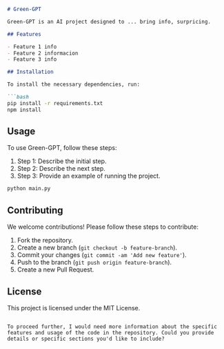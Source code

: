 ```markdown
# Green-GPT

Green-GPT is an AI project designed to ... bring info, surpricing.

## Features

- Feature 1 info
- Feature 2 informacion
- Feature 3 info

## Installation

To install the necessary dependencies, run:

```bash
pip install -r requirements.txt
npm install
```

## Usage

To use Green-GPT, follow these steps:

1. Step 1: Describe the initial step.
2. Step 2: Describe the next step.
3. Step 3: Provide an example of running the project.

```bash
python main.py
```

## Contributing

We welcome contributions! Please follow these steps to contribute:

1. Fork the repository.
2. Create a new branch (`git checkout -b feature-branch`).
3. Commit your changes (`git commit -am 'Add new feature'`).
4. Push to the branch (`git push origin feature-branch`).
5. Create a new Pull Request.

## License

This project is licensed under the MIT License.

```

To proceed further, I would need more information about the specific features and usage of the code in the repository. Could you provide details or specific sections you'd like to include?
